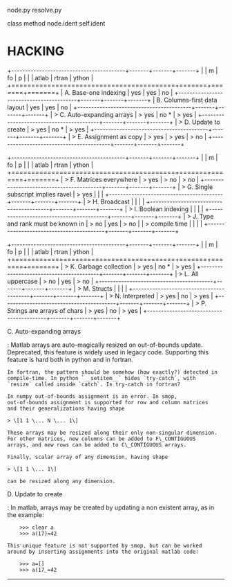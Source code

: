 node.py resolve.py

class method node.ident self.ident

HACKING
=======

+-----------------------------------------+-------+-------+-------+
|                                         | m     | fo    | p     |
|                                         | atlab | rtran | ython |
+=========================================+=======+=======+=======+
| A. Base-one indexing                    | yes   | yes   | no    |
+-----------------------------------------+-------+-------+-------+
| B. Columns-first data layout            | yes   | yes   | no    |
+-----------------------------------------+-------+-------+-------+
| > C.  Auto-expanding arrays             | > yes | no \* | > yes |
+-----------------------------------------+-------+-------+-------+
| > D.  Update to create                  | > yes | no \* | > yes |
+-----------------------------------------+-------+-------+-------+
| > E.  Assignment as copy                | > yes | > yes | > no  |
+-----------------------------------------+-------+-------+-------+

+-----------------------------------------+-------+-------+-------+
|                                         | m     | fo    | p     |
|                                         | atlab | rtran | ython |
+=========================================+=======+=======+=======+
| > F.  Matrices everywhere               | > yes | > no  | > no  |
+-----------------------------------------+-------+-------+-------+
| > G.  Single subscript implies ravel    | > yes |       |       |
+-----------------------------------------+-------+-------+-------+
| > H.  Broadcast                         |       |       |       |
+-----------------------------------------+-------+-------+-------+
| > I.  Boolean indexing                  |       |       |       |
+-----------------------------------------+-------+-------+-------+
| > J.  Type and rank must be known in    | > no  | yes   | > no  |
| >     compile time                      |       |       |       |
+-----------------------------------------+-------+-------+-------+

+-----------------------------------------+-------+-------+-------+
|                                         | m     | fo    | p     |
|                                         | atlab | rtran | ython |
+=========================================+=======+=======+=======+
| > K.  Garbage collection                | > yes | no \* | > yes |
+-----------------------------------------+-------+-------+-------+
| > L.  All uppercase                     | > no  | yes   | > no  |
+-----------------------------------------+-------+-------+-------+
| > M.  Structs                           |       |       |       |
+-----------------------------------------+-------+-------+-------+
| > N.  Interpreted                       | > yes | no    | > yes |
+-----------------------------------------+-------+-------+-------+
| > P.  Strings are arrays of chars       | > yes | no    | > yes |
+-----------------------------------------+-------+-------+-------+

C. Auto-expanding arrays

:   Matlab arrays are auto-magically resized on out-of-bounds update.
    Deprecated, this feature is widely used in legacy code. Supporting
    this feature is hard both in python and in fortran.

    In fortran, the pattern should be somehow (how exactly?) detected in
    compile-time. In python `__setitem__` hides `try-catch`, with
    `resize` called inside `catch`. Is try-catch in fortran?

    In numpy out-of-bounds assignment is an error. In smop,
    out-of-bounds assignment is supported for row and column matrices
    and their generalizations having shape

    > \[1 1 \... N \... 1\]

    These arrays may be resized along their only non-singular dimension.
    For other matrices, new columns can be added to F\_CONTIGUOUS
    arrays, and new rows can be added to C\_CONTIGUOUS arrays.

    Finally, scalar array of any dimension, having shape

    > \[1 1 \... 1\]

    can be resized along any dimension.

D. Update to create

:   In matlab, arrays may be created by updating a non existent array,
    as in the example:

        >>> clear a
        >>> a(17)=42

    This unique feature is not supported by smop, but can be worked
    around by inserting assignments into the original matlab code:

        >>> a=[]
        >>> a(17_=42

------------------------------------------------------------------------
